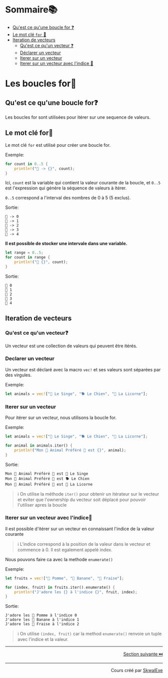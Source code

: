 # Sommaire📚
- [Qu'est ce qu'une boucle for ❓](#quest-ce-quune-boucle-for)
- [Le mot clé `for` 🔁](#le-mot-cle-for)
- [Iteration de vecteurs](#iteration-de-vecteurs)
    - [Qu'est ce qu'un vecteur ❓](#quest-ce-quun-vecteur)
    - [Déclarer un vecteur](#declarer-un-vecteur)
    - [Iterer sur un vecteur](#iterer-sur-un-vecteur)
    - [Iterer sur un vecteur avec l'indice 🔢](#iterer-sur-un-vecteur-avec-lindice)


# Les boucles for🔢
## Qu'est ce qu'une boucle for❓
Les boucles for sont utilisées pour itérer sur une sequence de valeurs.
## Le mot clé for🔑
Le mot clé `for` est utilisé pour créer une boucle for.

Exemple:
```rust
for count in 0..5 {
    println!("🔢 -> {}", count);
}
```
Ici, `count` est la variable qui contient la valeur courante de la boucle, et `0..5` est l'expression qui génère la séquence de valeurs à itérer.

`0..5` correspond a l'interval des nombres de 0 à 5 (5 exclus).

Sortie:
```
🔢 -> 0
🔢 -> 1
🔢 -> 2
🔢 -> 3
🔢 -> 4
```

**Il est possible de stocker une intervale dans une variable.**
```rust
let range = 0..5;
for count in range {
    println!("📢 {}", count);
}
```
Sortie:
```
📢 0
📢 1
📢 2
📢 3
📢 4
```
## Iteration de vecteurs
### Qu'est ce qu'un vecteur❓
Un vecteur est une collection de valeurs qui peuvent être itérés.
### Declarer un vecteur
Un vecteur est déclaré avec la macro `vec!` et ses valeurs sont séparées par des virgules.

Exemple:
```rust
let animals = vec!["🐒 Le Singe", "🐕 Le Chien", "🦄 La Licorne"];
```
### Iterer sur un vecteur
Pour itérer sur un vecteur, nous utilisons la boucle for.

Exemple:
```rust
let animals = vec!["🐒 Le Singe", "🐕 Le Chien", "🦄 La Licorne"];

for animal in animals.iter() {
    println!("Mon 💫 Animal Préféré 💫 est {}", animal);
}
```
Sortie:
```
Mon 💫 Animal Préféré 💫 est 🐒 Le Singe
Mon 💫 Animal Préféré 💫 est 🐕 Le Chien
Mon 💫 Animal Préféré 💫 est 🦄 La Licorne
```
> ℹ️ On utilise la méthode `iter()` pour obtenir un itérateur sur le vecteur et eviter que l'ownership du vecteur soit déplacé pour pouvoir l'utiliser apres la boucle
### Iterer sur un vecteur avec l'indice🔢
Il est possible d'itérer sur un vecteur en connaissant l'indice de la valeur courante
> ℹ️ L'indice correspond à la position de la valeur dans le vecteur et commence à 0. Il est egalement appelé index.

Nous pouvons faire ca avec la methode `enumerate()`

Exemple:

```rust
let fruits = vec!["🍎 Pomme", "🍌 Banane", "🍓 Fraise"];

for (index, fruit) in fruits.iter().enumerate() {
    println!("J'adore les {} à l'indice {}", fruit, index);
}
```
Sortie:
```
J'adore les 🍎 Pomme à l'indice 0
J'adore les 🍌 Banane à l'indice 1
J'adore les 🍓 Fraise à l'indice 2
```

> ℹ️ On utilise `(index, fruit)` car la method `enumerate()` renvoie un tuple avec l'indice et la valeur.




---

<p align="right"><a href="https://github.com/SkwalExe/apprendre-rust/tree/main/cours/les-types-enum">Section suivante ⏭️</a></p>


---


<p align="right">Cours créé par <a href="https://github.com/SkwalExe/" target="_blank">SkwalExe</a></p>